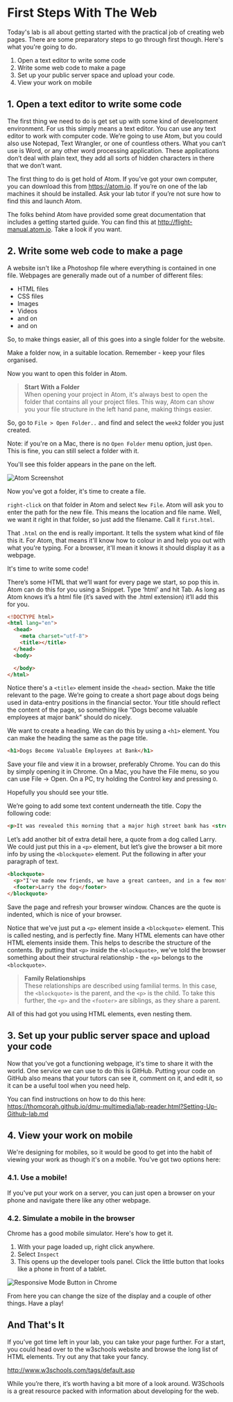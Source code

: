 # First Steps With The Web

Today's lab is all about getting started with the practical job of creating web pages. There are some preparatory steps to go through first though. Here's what you're going to do.

1. Open a text editor to write some code
2. Write some web code to make a page
3. Set up your public server space and upload your code.
4. View your work on mobile

## 1. Open a text editor to write some code

The first thing we need to do is get set up with some kind of development environment. For us this simply means a text editor. You can use any text editor to work with computer code. We’re going to use Atom, but you could also use Notepad, Text Wrangler, or one of countless others. What you can’t use is Word, or any other word processing application. These applications don’t deal with plain text, they add all sorts of hidden characters in there that we don’t want.

The first thing to do is get hold of Atom. If you’ve got your own computer, you can download this from <https://atom.io>. If you’re on one of the lab machines it should be installed. Ask your lab tutor if you’re not sure how to find this and launch Atom.

The folks behind Atom have provided some great documentation that includes a getting started guide. You can find this at <http://flight-manual.atom.io>. Take a look if you want.

## 2. Write some web code to make a page

A website isn't like a Photoshop file where everything is contained in one file. Webpages are generally made out of a number of different files:

- HTML files
- CSS files
- Images
- Videos
- and on
- and on

So, to make things easier, all of this goes into a single folder for the website.

Make a folder now, in a suitable location. Remember - keep your files organised.

Now you want to open this folder in Atom.

> **Start With a Folder**  
> When opening your project in Atom, it's always best to open the folder that contains all your project files. This way, Atom can show you your file structure in the left hand pane, making things easier.

So, go to `File > Open Folder..` and find and select the `week2` folder you just created.

Note: if you're on a Mac, there is no `Open Folder` menu option, just `Open`. This is fine, you can still select a folder with it.

You'll see this folder appears in the pane on the left.

![Atom Screenshot](https://www.dropbox.com/s/uoakr34mx5by0t4/atomStart.png?raw=1)

Now you've got a folder, it's time to create a file.

`right-click` on that folder in Atom and select `New File`. Atom will ask you to enter the path for the new file. This means the location and file name. Well, we want it right in that folder, so just add the filename. Call it `first.html`.

That `.html` on the end is really important. It tells the system what kind of file this it. For Atom, that means it'll know how to colour in and help you out with what you're typing. For a browser, it'll mean it knows it should display it as a webpage.

It's time to write some code!

There’s some HTML that we’ll want for every page we start, so pop this in. Atom can do this for you using a Snippet. Type ‘html’ and hit Tab. As long as Atom knows it’s a html file (it’s saved with the .html extension) it’ll add this for you.

```HTML
<!DOCTYPE html>
<html lang="en">
  <head>
    <meta charset="utf-8">
    <title></title>
  </head>
  <body>

  </body>
</html>
```

Notice there's a `<title>` element inside the `<head>` section. Make the title relevant to the page. We’re going to create a short page about dogs being used in data-entry positions in the financial sector. Your title should reflect the content of the page, so something like “Dogs become valuable employees at major bank” should do nicely.

We want to create a heading. We can do this by using a `<h1>` element. You can make the heading the same as the page title.

```HTML
<h1>Dogs Become Valuable Employees at Bank</h1>
```

Save your file and view it in a browser, preferably Chrome. You can do this by simply opening it in Chrome. On a Mac, you have the File menu, so you can use File -> Open. On a PC, try holding the Control key and pressing `O`.

Hopefully you should see your title.

We’re going to add some text content underneath the title. Copy the following code:

```HTML
<p>It was revealed this morning that a major high street bank has <strong>begun employing clever canines</strong> to perform basic data-entry tasks in several of its UK data centres. In a statement earlier today a spokesperson for the bank said that training had gone well with the <strong>first intake of ten pooches</strong> and that overall they were just happy to be involved.</p>
```

Let’s add another bit of extra detail here, a quote from a dog called Larry. We could just put this in a `<p>` element, but let’s give the browser a bit more info by using the `<blockquote>` element. Put the following in after your paragraph of text.

```HTML
<blockquote>
  <p>"I've made new friends, we have a great canteen, and in a few months I'll have earned enough for a deposit on my own kennel"</p>
  <footer>Larry the dog</footer>
</blockquote>
```

Save the page and refresh your browser window. Chances are the quote is indented, which is nice of your browser.

Notice that we've just put a `<p>` element inside a `<blockquote>` element. This is called nesting, and is perfectly fine. Many HTML elements can have other HTML elements inside them. This helps to describe the structure of the contents. By putting that `<p>` inside the `<blockquote>`, we've told the browser something about their structural relationship - the `<p>` belongs to the `<blockquote>`.

> **Family Relationships**  
> These relationships are described using familial terms. In this case, the `<blockquote>` is the parent, and the `<p>` is the child. To take this further, the `<p>` and the `<footer>` are siblings, as they share a parent.

All of this had got you using HTML elements, even nesting them.

## 3. Set up your public server space and upload your code

Now that you've got a functioning webpage, it's time to share it with the world. One service we can use to do this is GitHub. Putting your code on GitHub also means that your tutors can see it, comment on it, and edit it, so it can be a useful tool when you need help.

You can find instructions on how to do this here: <https://thomcorah.github.io/dmu-multimedia/lab-reader.html?Setting-Up-Github-lab.md>

## 4. View your work on mobile

We're designing for mobiles, so it would be good to get into the habit of viewing your work as though it's on a mobile. You've got two options here:

### 4.1. Use a mobile!

If you've put your work on a server, you can just open a browser on your phone and navigate there like any other webpage.

### 4.2. Simulate a mobile in the browser

Chrome has a good mobile simulator. Here's how to get it.

1. With your page loaded up, right click anywhere.
2. Select `Inspect`
3. This opens up the developer tools panel. Click the little button that looks like a phone in front of a tablet.

![Responsive Mode Button in Chrome](https://www.dropbox.com/s/a0cjytdubaaey3d/responsive-mode.png?raw=1)

From here you can change the size of the display and a couple of other things. Have a play!

## And That's It

If you’ve got time left in your lab, you can take your page further. For a start, you could head over to the w3schools website and browse the long list of HTML elements. Try out any that take your fancy.

<http://www.w3schools.com/tags/default.asp>

While you’re there, it’s worth having a bit more of a look around. W3Schools is a great resource packed with information about developing for the web.
